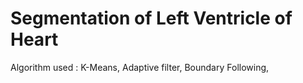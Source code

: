 # Segmentation of Left Ventricle of Heart
 Algorithm used : K-Means, Adaptive filter, Boundary Following, 
